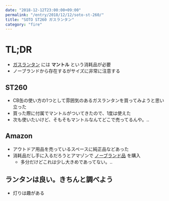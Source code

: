 ```yaml
---
date: "2018-12-12T23:00:00+09:00"
permalink: "/entry/2018/12/12/soto-st-260/"
title: "SOTO ST260 ガスランタン"
category: "fire"
---
```


# TL;DR

- [ガスランタン](https://www.amazon.co.jp/gp/product/B00279LZ0G/) には **マントル** という消耗品が必要
- ノーブランドから存在するがサイズに非常に注意する

## ST260

- CB缶の使い方の1つとして雰囲気のあるガスランタンを買ってみようと思い立った
- 買った際に付属でマントルがついてきたので、1度は使えた
- 次も使いたいけど、そもそもマントルなんてどこで売ってるんや。..

## Amazon

- アウトドア用品を売っているスペースに純正品などあった
- 消耗品だし手に入るだろうとアマゾンで [ノーブランド品](https://www.amazon.co.jp/gp/product/B01DG1VLSY/) を購入
  - 多分だけどこれは少し大きめであってない。..

## ランタンは良い。きちんと調べよう

- 灯りは趣がある
